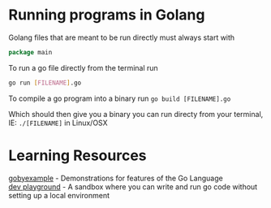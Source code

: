 # Running programs in Golang

Golang files that are meant to be run directly must always start with
```go
package main
```

To run a go file directly from the terminal run
```bash
go run [FILENAME].go
```


To compile a go program into a binary run
```go build [FILENAME].go```

Which should then give you a binary you can run directy from your terminal, IE: `./[FILENAME]` in Linux/OSX


# Learning Resources

[gobyexample](https://gobyexample.com/) - Demonstrations for features of the Go Language  
[dev playground](https://go.dev/play/) - A sandbox where you can write and run go code without setting up a local environment